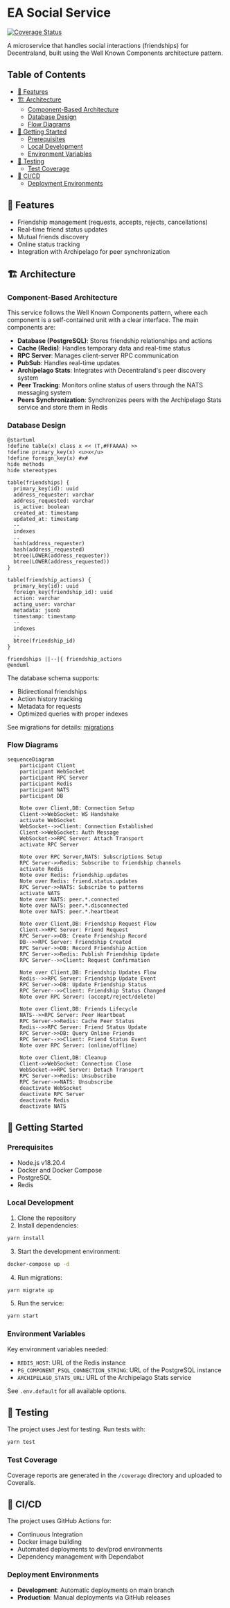 # EA Social Service

[![Coverage Status](https://coveralls.io/repos/github/decentraland/social-service-ea/badge.svg)](https://coveralls.io/github/decentraland/social-service-ea)

A microservice that handles social interactions (friendships) for Decentraland, built using the Well Known Components architecture pattern.

## Table of Contents

- [🌟 Features](#-features)
- [🏗 Architecture](#-architecture)
  - [Component-Based Architecture](#component-based-architecture)
  - [Database Design](#database-design)
  - [Flow Diagrams](#flow-diagrams)
- [🚀 Getting Started](#-getting-started)
  - [Prerequisites](#prerequisites)
  - [Local Development](#local-development)
  - [Environment Variables](#environment-variables)
- [🧪 Testing](#-testing)
  - [Test Coverage](#test-coverage)
- [🔄 CI/CD](#-ci/cd)
  - [Deployment Environments](#deployment-environments)

## 🌟 Features

- Friendship management (requests, accepts, rejects, cancellations)
- Real-time friend status updates
- Mutual friends discovery
- Online status tracking
- Integration with Archipelago for peer synchronization

## 🏗 Architecture

### Component-Based Architecture

This service follows the Well Known Components pattern, where each component is a self-contained unit with a clear interface. The main components are:

- **Database (PostgreSQL)**: Stores friendship relationships and actions
- **Cache (Redis)**: Handles temporary data and real-time status
- **RPC Server**: Manages client-server RPC communication
- **PubSub**: Handles real-time updates
- **Archipelago Stats**: Integrates with Decentraland's peer discovery system
- **Peer Tracking**: Monitors online status of users through the NATS messaging system
- **Peers Synchronization**: Synchronizes peers with the Archipelago Stats service and store them in Redis

### Database Design

```plantuml
@startuml
!define table(x) class x << (T,#FFAAAA) >>
!define primary_key(x) <u>x</u>
!define foreign_key(x) #x#
hide methods
hide stereotypes

table(friendships) {
  primary_key(id): uuid
  address_requester: varchar
  address_requested: varchar
  is_active: boolean
  created_at: timestamp
  updated_at: timestamp
  --
  indexes
  ..
  hash(address_requester)
  hash(address_requested)
  btree(LOWER(address_requester))
  btree(LOWER(address_requested))
}

table(friendship_actions) {
  primary_key(id): uuid
  foreign_key(friendship_id): uuid
  action: varchar
  acting_user: varchar
  metadata: jsonb
  timestamp: timestamp
  --
  indexes
  ..
  btree(friendship_id)
}

friendships ||--|{ friendship_actions
@enduml
```

The database schema supports:

- Bidirectional friendships
- Action history tracking
- Metadata for requests
- Optimized queries with proper indexes

See migrations for details: [migrations](./src/migrations)

### Flow Diagrams

```mermaid
sequenceDiagram
    participant Client
    participant WebSocket
    participant RPC Server
    participant Redis
    participant NATS
    participant DB

    Note over Client,DB: Connection Setup
    Client->>WebSocket: WS Handshake
    activate WebSocket
    WebSocket-->>Client: Connection Established
    Client->>WebSocket: Auth Message
    WebSocket->>RPC Server: Attach Transport
    activate RPC Server

    Note over RPC Server,NATS: Subscriptions Setup
    RPC Server->>Redis: Subscribe to friendship channels
    activate Redis
    Note over Redis: friendship.updates
    Note over Redis: friend.status.updates
    RPC Server->>NATS: Subscribe to patterns
    activate NATS
    Note over NATS: peer.*.connected
    Note over NATS: peer.*.disconnected
    Note over NATS: peer.*.heartbeat

    Note over Client,DB: Friendship Request Flow
    Client->>RPC Server: Friend Request
    RPC Server->>DB: Create Friendship Record
    DB-->>RPC Server: Friendship Created
    RPC Server->>DB: Record Friendship Action
    RPC Server->>Redis: Publish Friendship Update
    RPC Server-->>Client: Request Confirmation

    Note over Client,DB: Friendship Updates Flow
    Redis-->>RPC Server: Friendship Update Event
    RPC Server->>DB: Update Friendship Status
    RPC Server-->>Client: Friendship Status Changed
    Note over RPC Server: (accept/reject/delete)

    Note over Client,DB: Friends Lifecycle
    NATS-->>RPC Server: Peer Heartbeat
    RPC Server->>Redis: Cache Peer Status
    Redis-->>RPC Server: Friend Status Update
    RPC Server->>DB: Query Online Friends
    RPC Server-->>Client: Friend Status Event
    Note over RPC Server: (online/offline)

    Note over Client,DB: Cleanup
    Client->>WebSocket: Connection Close
    WebSocket->>RPC Server: Detach Transport
    RPC Server->>Redis: Unsubscribe
    RPC Server->>NATS: Unsubscribe
    deactivate WebSocket
    deactivate RPC Server
    deactivate Redis
    deactivate NATS
```

## 🚀 Getting Started

### Prerequisites

- Node.js v18.20.4
- Docker and Docker Compose
- PostgreSQL
- Redis

### Local Development

1. Clone the repository
2. Install dependencies:

```bash
yarn install
```

3. Start the development environment:

```bash
docker-compose up -d
```

4. Run migrations:

```bash
yarn migrate up
```

5. Run the service:

```bash
yarn start
```

### Environment Variables

Key environment variables needed:

- `REDIS_HOST`: URL of the Redis instance
- `PG_COMPONENT_PSQL_CONNECTION_STRING`: URL of the PostgreSQL instance
- `ARCHIPELAGO_STATS_URL`: URL of the Archipelago Stats service

See `.env.default` for all available options.

## 🧪 Testing

The project uses Jest for testing. Run tests with:

```bash
yarn test
```

### Test Coverage

Coverage reports are generated in the `/coverage` directory and uploaded to Coveralls.

## 🔄 CI/CD

The project uses GitHub Actions for:

- Continuous Integration
- Docker image building
- Automated deployments to dev/prod environments
- Dependency management with Dependabot

### Deployment Environments

- **Development**: Automatic deployments on main branch
- **Production**: Manual deployments via GitHub releases
